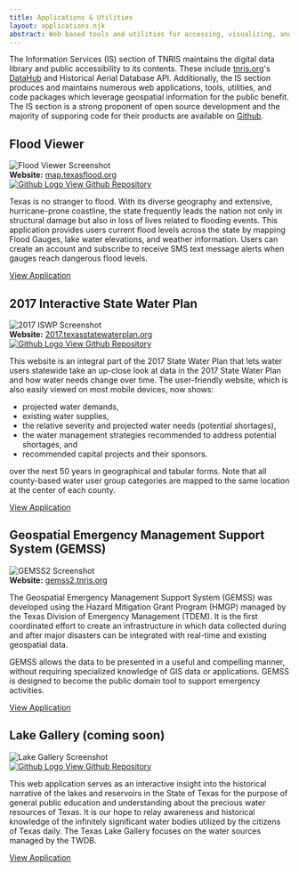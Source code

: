 ```yaml
---
title: Applications & Utilities
layout: applications.njk
abstract: Web based tools and utilities for accessing, visualizing, and interacting with geospatial information.
---
```


The Information Services (IS) section of TNRIS maintains the digital data library and public accessibility to its contents. These include <a href="https://tnris.org">tnris.org</a>&#39;s <a href="https://data.tnris.org">DataHub</a> and Historical Aerial Database API. Additionally, the IS section produces and maintains numerous web applications, tools, utilities, and code packages which leverage geospatial information for the public benefit. The IS section is a strong proponent of open source development and the majority of supporing code for their products are available on <a href="https://github.com/TNRIS/" target="github">Github</a>.

<h2>Flood Viewer</h2>
<img src="https://tnris-org-static.s3.amazonaws.com/images/flood.png" class="img-responsive" alt="Flood Viewer Screenshot" title="map.texasflood.org"/>
<div class="well well-bg link-well row">
    <div class="col-md-6"><strong>Website:</strong> <a href="https://map.texasflood.org" title="map.texasflood.org" target="app">map.texasflood.org</a></div>
   <div class="col-md-6"> <a href="https://github.com/TNRIS/flood" target="github">
         <img src="https://tnris-org-static.s3.amazonaws.com/images/github.svg" class="github-logo" title="Flood Viewer Github Repo" alt="Github Logo" /> View Github Repository
       </a></div>
</div>
    <p>
      Texas is no stranger to flood. With its diverse geography and extensive, hurricane-prone coastline, the state frequently leads the nation not only in structural damage but also in loss of lives related to flooding events. This application provides users current flood levels across the state by mapping Flood Gauges, lake water elevations, and weather information. Users can create an account and subscribe to receive SMS text message alerts when gauges reach dangerous flood levels.
    </p>
    <p>
<a class="btn btn-tnris btn-lg" href="https://map.texasflood.org" target="app"> View Application</a></p>

<h2>2017 Interactive State Water Plan</h2>
<img src="https://tnris-org-static.s3.amazonaws.com/images/iswp2017.png" class="img-responsive" alt="2017 ISWP Screenshot" title="2017.texasstatewaterplan.org"/>
<div class="well well-bg link-well row">
    <div class="col-md-6"><strong>Website:</strong> <a href="https://2017.texasstatewaterplan.org" title="2017.texasstatewaterplan.org" target="app">2017.texasstatewaterplan.org</a></div>
    <div class="col-md-6"><a href="https://github.com/TNRIS/iswp2017" target="github">
          <img src="https://tnris-org-static.s3.amazonaws.com/images/github.svg" class="github-logo" title="2017 ISWP Github Repo" alt="Github Logo" /> View Github Repository
        </a></div>
</div>
    <p>
      This website is an integral part of the 2017 State Water Plan that lets water users statewide take an up-close look at data in the 2017 State Water Plan and how water needs change over time. The user-friendly website, which is also easily viewed on most mobile devices, now shows:
    </p>
    <ul>
      <li>projected water demands,</li>
      <li>existing water supplies,</li>
      <li>the relative severity and projected water needs (potential shortages),</li>
      <li>the water management strategies recommended to address potential shortages, and</li>
      <li>recommended capital projects and their sponsors.</li>
    </ul>
    <p>
      over the next 50 years in geographical and tabular forms. Note that all county-based water user group categories are mapped to the same location at the center of each county.
    </p>
    <p>
<a class="btn btn-tnris btn-lg" href="https://2017.texasstatewaterplan.org" target="app"> View Application</a>
</p>

<h2>Geospatial Emergency Management Support System (GEMSS)</h2>
<img src="https://tnris-org-static.s3.amazonaws.com/images/gemss2.png" class="img-responsive" alt="GEMSS2 Screenshot" title="gemss2.tnris.org"/>
<div class="well well-bg link-well row">
    <div class="col-md-6"><strong>Website:</strong> <a href="https://gemss2.tnris.org/" title="gemss2.tnris.org" target="app">gemss2.tnris.org</a></div>
</div>
    <p>
      The Geospatial Emergency Management Support System (GEMSS) was developed using the Hazard Mitigation Grant Program (HMGP) managed by the Texas Division of Emergency Management (TDEM). It is the first coordinated effort to create an infrastructure in which data collected during and after major disasters can be integrated with real-time and existing geospatial data.
    </p>
    <p>
      GEMSS allows the data to be presented in a useful and compelling manner, without requiring specialized knowledge of GIS data or applications. GEMSS is designed to become the public domain tool to support emergency activities.
    </p>
    <p>
<a class="btn btn-tnris btn-lg" href="https://gemss2.tnris.org/" target="app"> View Application</a>
</p>

<h2>Lake Gallery (coming soon)</h2>
<img src="https://tnris-org-static.s3.amazonaws.com/images/lakegallery.png" class="img-responsive screenshot" alt="Lake Gallery Screenshot" title="lake-gallery.tnris.org"/>
<div class="well well-bg link-well row">
    <div class="col-md-6"><a href="https://github.com/TNRIS/lake-gallery" target="github">
          <img src="https://tnris-org-static.s3.amazonaws.com/images/github.svg" class="github-logo" title="Lake Gallery Github Repo" alt="Github Logo" /> View Github Repository
        </a></div>
  <!-- <div class="col-md-6"> <strong>Website:</strong>
    <a href="https://lake-gallery.tnris.org/" title="lake-gallery.tnris.org" target="app">lake-gallery.tnris.org</a>
  </div> -->
</div>
    <p>
    This web application serves as an interactive insight into the historical narrative of the lakes and reservoirs in the State of Texas for the purpose of general public education and understanding about the precious water resources of Texas. It is our hope to relay awareness and historical knowledge of the infinitely significant water bodies utilized by the citizens of Texas daily. The Texas Lake Gallery focuses on the water sources managed by the TWDB.
    </p> <p>
<a class="btn btn-tnris btn-lg disabled" href="https://lake-gallery.tnris.org/" target="app"> View Application</a>
</p>
